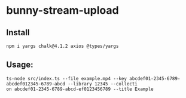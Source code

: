 # bunny-stream-upload
## Install
```sh
npm i yargs chalk@4.1.2 axios @types/yargs
```
## Usage:
```
ts-node src/index.ts --file example.mp4 --key abcdef01-2345-6789-abcdef012345-6789-abcd --library 12345 --collecti
on abcdef01-2345-6789-abcd-ef0123456789 --title Example
```
